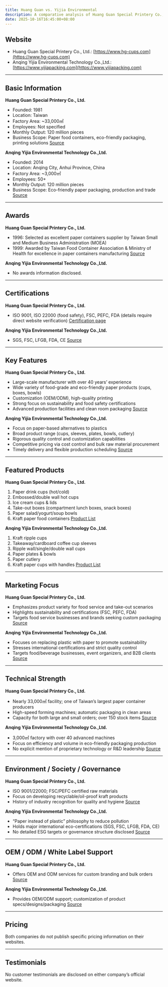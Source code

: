 ```yaml
---
title: Huang Guan vs. Yijia Environmental
description: A comparative analysis of Huang Guan Special Printery Co., Ltd. and Anqing Yijia Environmental Technology Co.,Ltd., two leading companies in the eco-friendly paper packaging industry, highlighting their products, certifications, key features, and market focus.
date: 2025-10-16T16:45:00+08:00
---
```


## Website
- Huang Guan Special Printery Co., Ltd.: [https://www.hg-cups.com](https://www.hg-cups.com)
- Anqing Yijia Environmental Technology Co.,Ltd.: [https://www.yijiapacking.com](https://www.yijiapacking.com)

---

## Basic Information

**Huang Guan Special Printery Co., Ltd.**
- Founded: 1981
- Location: Taiwan
- Factory Area: ~33,000㎡
- Employees: Not specified
- Monthly Output: 120 million pieces
- Business Scope: Paper food containers, eco-friendly packaging, printing solutions
[Source](https://www.hg-cups.com/en/abouts)

**Anqing Yijia Environmental Technology Co.,Ltd.**
- Founded: 2014
- Location: Anqing City, Anhui Province, China
- Factory Area: ~3,000㎡
- Employees: 50+
- Monthly Output: 120 million pieces
- Business Scope: Eco-friendly paper packaging, production and trade
[Source](https://www.yijiapacking.com/profile.html)

---

## Awards

**Huang Guan Special Printery Co., Ltd.**
- 1996: Selected as excellent paper containers supplier by Taiwan Small and Medium Business Administration (MOEA)
- 1999: Awarded by Taiwan Food Container Association & Ministry of Health for excellence in paper containers manufacturing
[Source](https://www.hg-cups.com/en/abouts)

**Anqing Yijia Environmental Technology Co.,Ltd.**
- No awards information disclosed.

---

## Certifications

**Huang Guan Special Printery Co., Ltd.**
- ISO 9001, ISO 22000 (food safety), FSC, PEFC, FDA (details require direct website verification)
[Certification page](https://www.hg-cups.com/en/about-cate-first/certification)

**Anqing Yijia Environmental Technology Co.,Ltd.**
- SGS, FSC, LFGB, FDA, CE
[Source](https://www.yijiapacking.com/profile.html)

---

## Key Features

**Huang Guan Special Printery Co., Ltd.**
- Large-scale manufacturer with over 40 years’ experience
- Wide variety of food-grade and eco-friendly paper products (cups, boxes, bowls)
- Customization (OEM/ODM), high-quality printing
- Strong focus on sustainability and food safety certifications
- Advanced production facilities and clean room packaging
[Source](https://www.hg-cups.com/en/abouts)

**Anqing Yijia Environmental Technology Co.,Ltd.**
- Focus on paper-based alternatives to plastics
- Broad product range (cups, sleeves, plates, bowls, cutlery)
- Rigorous quality control and customization capabilities
- Competitive pricing via cost control and bulk raw material procurement
- Timely delivery and flexible production scheduling
[Source](https://www.yijiapacking.com)

---

## Featured Products

**Huang Guan Special Printery Co., Ltd.**
1. Paper drink cups (hot/cold)
2. Embossed/double wall hot cups
3. Ice cream cups & lids
4. Take-out boxes (compartment lunch boxes, snack boxes)
5. Paper salad/yogurt/soup bowls
6. Kraft paper food containers
[Product List](https://www.hg-cups.com/en/products)

**Anqing Yijia Environmental Technology Co.,Ltd.**
1. Kraft ripple cups
2. Takeaway/cardboard coffee cup sleeves
3. Ripple wall/single/double wall cups
4. Paper plates & bowls
5. Paper cutlery
6. Kraft paper cups with handles
[Product List](https://www.yijiapacking.com)

---

## Marketing Focus

**Huang Guan Special Printery Co., Ltd.**
- Emphasizes product variety for food service and take-out scenarios
- Highlights sustainability and certifications (FSC, PEFC, FDA)
- Targets food service businesses and brands seeking custom packaging
[Source](https://www.hg-cups.com/en/abouts)

**Anqing Yijia Environmental Technology Co.,Ltd.**
- Focuses on replacing plastic with paper to promote sustainability
- Stresses international certifications and strict quality control
- Targets food/beverage businesses, event organizers, and B2B clients
[Source](https://www.yijiapacking.com)

---

## Technical Strength

**Huang Guan Special Printery Co., Ltd.**
- Nearly 33,000㎡ facility; one of Taiwan’s largest paper container producers
- High-speed forming machines; automatic packaging in clean areas
- Capacity for both large and small orders; over 150 stock items
[Source](https://www.hg-cups.com/en/abouts)

**Anqing Yijia Environmental Technology Co.,Ltd.**
- 3,000㎡ factory with over 40 advanced machines
- Focus on efficiency and volume in eco-friendly packaging production
- No explicit mention of proprietary technology or R&D leadership
[Source](https://www.yijiapacking.com/equipment.html)

---

## Environment / Society / Governance

**Huang Guan Special Printery Co., Ltd.**
- ISO 9001/22000; FSC/PEFC certified raw materials
- Focus on developing recyclable/oil-proof kraft products
- History of industry recognition for quality and hygiene
[Source](https://www.hg-cups.com/en/abouts)

**Anqing Yijia Environmental Technology Co.,Ltd.**
- “Paper instead of plastic” philosophy to reduce pollution
- Holds major international eco-certifications (SGS, FSC, LFGB, FDA, CE)
- No detailed ESG targets or governance structure disclosed
[Source](https://www.yijiapacking.com/)

---

## OEM / ODM / White Label Support

**Huang Guan Special Printery Co., Ltd.**
- Offers OEM and ODM services for custom branding and bulk orders
[Source](https://www.hg-cups.com/en)

**Anqing Yijia Environmental Technology Co.,Ltd.**
- Provides OEM/ODM support; customization of product specs/designs/packaging
[Source](https://www.yijiapacking.com/service.html)

---

## Pricing

Both companies do not publish specific pricing information on their websites.

---

## Testimonials

No customer testimonials are disclosed on either company’s official website.